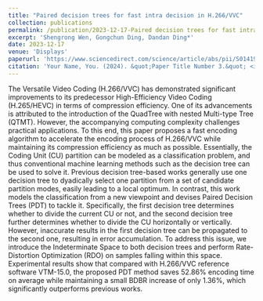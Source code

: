 ```yaml
---
title: "Paired decision trees for fast intra decision in H.266/VVC"
collection: publications
permalink: /publication/2023-12-17-Paired decision trees for fast intra decision in H. 266-VVC
excerpt: 'Shengrong Wen, Gongchun Ding, Dandan Ding*'
date: 2023-12-17
venue: 'Displays'
paperurl: 'https://www.sciencedirect.com/science/article/abs/pii/S0141938223001786'
citation: 'Your Name, You. (2024). &quot;Paper Title Number 3.&quot; <i>GitHub Journal of Bugs</i>. 1(3).'
---
```


The Versatile Video Coding (H.266/VVC) has demonstrated significant improvements to its predecessor High-Efficiency Video Coding (H.265/HEVC) in terms of compression efficiency. One of its advancements is attributed to the introduction of the QuadTree with nested Multi-type Tree (QTMT). However, the accompanying computing complexity challenges practical applications. To this end, this paper proposes a fast encoding algorithm to accelerate the encoding process of H.266/VVC while maintaining its compression efficiency as much as possible. Essentially, the Coding Unit (CU) partition can be modeled as a classification problem, and thus conventional machine learning methods such as the decision tree can be used to solve it. Previous decision tree-based works generally use one decision tree to dyadically select one partition from a set of candidate partition modes, easily leading to a local optimum. In contrast, this work models the classification from a new viewpoint and devises Paired Decision Trees (PDT) to tackle it. Specifically, the first decision tree determines whether to divide the current CU or not, and the second decision tree further determines whether to divide the CU horizontally or vertically. However, inaccurate results in the first decision tree can be propagated to the second one, resulting in error accumulation. To address this issue, we introduce the Indeterminate Space to both decision trees and perform Rate-Distortion Optimization (RDO) on samples falling within this space. Experimental results show that compared with H.266/VVC reference software VTM-15.0, the proposed PDT method saves 52.86% encoding time on average while maintaining a small BDBR increase of only 1.36%, which significantly outperforms previous works.

